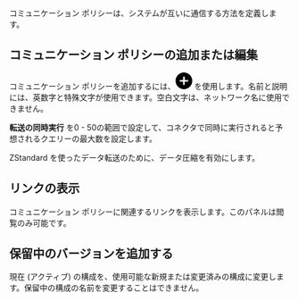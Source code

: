 コミュニケーション ポリシーは、システムが互いに通信する方法を定義します。

コミュニケーション ポリシーの追加または編集
-------------------------------------------

コミュニケーション ポリシーを追加するには、![Plus icon to add item](Images/ebt1659745488877.svg) を使用します。名前と説明には、英数字と特殊文字が使用できます。空白文字は、ネットワーク名に使用できません。

**転送の同時実行** を0 - 50の範囲で設定して、コネクタで同時に実行されると予想されるクエリーの最大数を設定します。

ZStandard を使ったデータ転送のために、データ圧縮を有効にします。

リンクの表示
------------

コミュニケーション ポリシーに関連するリンクを表示します。このパネルは閲覧のみ可能です。

保留中のバージョンを追加する
----------------------------

現在 (アクティブ) の構成を、使用可能な新規または変更済みの構成に変更します。保留中の構成の名前を変更することはできません。
